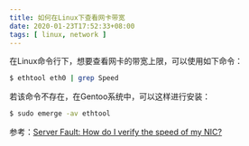 ```yaml
---
title: 如何在Linux下查看网卡带宽
date: 2020-01-23T17:52:33+08:00
tags: [ linux, network ]
---
```


在Linux命令行下，想要查看网卡的带宽上限，可以使用如下命令：

```sh
$ ethtool eth0 | grep Speed
```

若该命令不存在，在Gentoo系统中，可以这样进行安装：

```sh
$ sudo emerge -av ethtool
```

参考：[Server Fault: How do I verify the speed of my NIC?](https://serverfault.com/questions/207474/how-do-i-verify-the-speed-of-my-nic)
